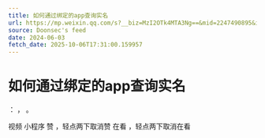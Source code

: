 ```yaml
---
title: 如何通过绑定的app查询实名
url: https://mp.weixin.qq.com/s?__biz=MzI2OTk4MTA3Ng==&mid=2247490895&idx=4&sn=0e485da6538571fbd047cf76f1da48d3
source: Doonsec's feed
date: 2024-06-03
fetch_date: 2025-10-06T17:31:00.159957
---
```


# 如何通过绑定的app查询实名

：
，
。

视频
小程序
赞
，轻点两下取消赞
在看
，轻点两下取消在看